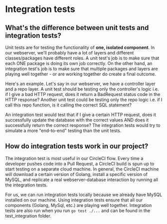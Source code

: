# Integration tests

## What's the difference between unit tests and integration tests?

Unit tests are for testing the functionality of **one, isolated component**. In our webserver, we'll probably have a lot of layers and different classes/packages have different roles. A unit test's job is to make sure that each ONE package is doing its own job correctly. On the other hand, an integration test's job is to make sure that multiple packages and layers are playing well together - or are working together do create a final outcome.

Here's an example. Let's say in our webserver, we have a controller layer and a repo layer.
A unit test should be testing only the controller's logic i.e. if I give a bad HTTP request, does it return a BadRequest status code in the HTTP response? 
Another unit test could be testing only the repo logic i.e. if I call this repo function, is it calling the correct SQL statement?

An integration test would test that if I give a certain HTTP request, does it successfully update the database with the correct values AND does it successfully return the correct response? The integration tests would try to simulate a more "end-to-end" testing than the unit tests.

## How do integration tests work in our project?
The integration test is most useful in our CircleCI flow.
Every time a developer pushes code into a Pull Request, a CircleCI build is spun up to start testing on a separate cloud machine. In general, the CircleCI machine will download a certain version of Golang, install a specific version of MySQL, and replicate a real webserver-database interaction by running all the integration tests.

For us, we can run integration tests locally because we already have MySQL installed on our machine. Using integration tests ensure that all our components (Golang, MySql, etc.) are playing well together. Integration tests are also run when you run `go test ./...` and can be found in the test_integration folder.